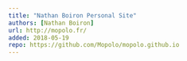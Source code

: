 ```yaml
---
title: "Nathan Boiron Personal Site"
authors: [Nathan Boiron]
url: http://mopolo.fr/
added: 2018-05-19
repo: https://github.com/Mopolo/mopolo.github.io
---
```

